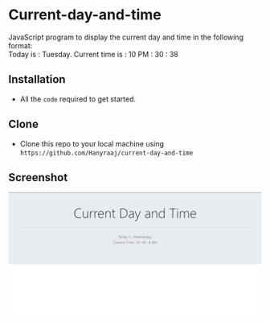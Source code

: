 # Current-day-and-time
JavaScript program to display the current day and time in the following format: \
Today is : Tuesday. Current time is : 10 PM : 30 : 38
## Installation
- All the `code` required to get started.
## Clone
- Clone this repo to your local machine using `https://github.com/Hanyraaj/current-day-and-time`
## Screenshot
![](screenshot/index.png)
